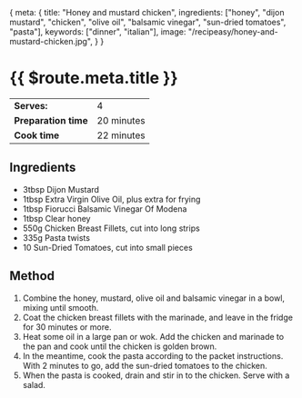 <route>
{
  meta: {
    title: "Honey and mustard chicken",
    ingredients: ["honey", "dijon mustard", "chicken", "olive oil", "balsamic vinegar", "sun-dried tomatoes", "pasta"],
    keywords: ["dinner", "italian"],
    image: "/recipeasy/honey-and-mustard-chicken.jpg",
  }
}
</route>

<Layout>

<RecipeImage :src="$route.meta.image" :alt="$route.meta.title" />

<RecipeChips :chips="$route.meta.keywords" />

# {{ $route.meta.title }}

|                      |            |
| -------------------- | ---------- |
| **Serves:**          | 4          |
| **Preparation time** | 20 minutes |
| **Cook time**        | 22 minutes |

## Ingredients

- 3tbsp Dijon Mustard
- 1tbsp Extra Virgin Olive Oil, plus extra for frying
- 1tbsp Fiorucci Balsamic Vinegar Of Modena
- 1tbsp Clear honey
- 550g Chicken Breast Fillets, cut into long strips
- 335g Pasta twists
- 10 Sun-Dried Tomatoes, cut into small pieces

## Method

1. Combine the honey, mustard, olive oil and balsamic vinegar in a bowl, mixing until smooth.
2. Coat the chicken breast fillets with the marinade, and leave in the fridge for 30 minutes or more.
3. Heat some oil in a large pan or wok. Add the chicken and marinade to the pan and cook until the chicken is golden brown.
4. In the meantime, cook the pasta according to the packet instructions. With 2 minutes to go, add the sun-dried tomatoes to the chicken.
5. When the pasta is cooked, drain and stir in to the chicken. Serve with a salad.

</Layout>
